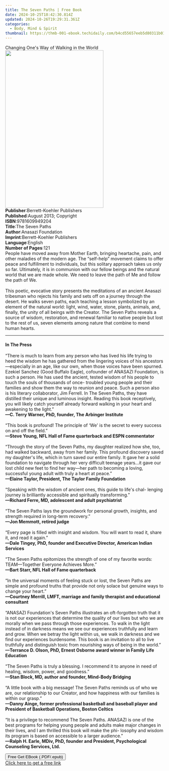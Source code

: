 ```yaml
---
title: The Seven Paths | Free Book
date: 2024-10-25T18:42:30.814Z
updated: 2024-10-26T19:29:31.361Z
categories:
  - Body, Mind & Spirit
thumbnail: https://thmb-001-ebook.techidaily.com/b4cd55657eeb5d80311b01dc418bffab1bab5a89f6bd60014b7bff2af87f4ab0.jpg
---
```

<main id="book-container">
  <div class="flex flex-col">
    <div class="book-brief flex-1 py-6 px-4 sm:p-6 md:py-10 md:px-8">
      <!-- brief-->
      <div class="book-brief-main">
        Changing One's Way of Walking in the World
      </div>
    </div>
    <div
      class="book-meta-info flex-1 grid gap-4 col-start-1 col-end-3 row-start-1 sm:mb-6 sm:grid-cols-4 lg:gap-6 lg:col-start-2 lg:row-end-6 lg:row-span-6 lg:mb-0"
    >
      <div
        class="book-meta-info-left place-content-center mt-4 p-4 text-sm leading-6 col-start-2 col-span-2 dark:text-slate-400"
      >
        <img
          class="w-full h-500 object-cover rounded-lg sm:h-255 sm:col-span-2 lg:col-span-full"
          src="https://img-001-ebook.techidaily.com/cc953c1171531840c4b847de9cb81cb56e69da4a72e532255e9693183d061df7.jpg"
          alt=""
          width="312"
          height="500"
        />
      </div>
      <div
        class="book-meta-info-right mt-2 col-start-1 row-start-2 col-span-3 self-center"
      >
        <!-- meta data  -->
        <div class="flex flex-col px-4 md:px-8">
          <div class="flex-1">
            <strong>Publisher</strong>:<span class="px-2"
              >Berrett-Koehler Publishers</span
            >
          </div>
          <div class="flex-1">
            <strong>Published</strong>:<span class="px-2"
              >August 2013; Copyright</span
            >
          </div>
          <div class="flex-1">
            <strong>ISBN</strong>:<span class="px-2">9781609949204</span>
          </div>
          <div class="flex-1">
            <strong>Title</strong>:<span class="px-2">The Seven Paths</span>
          </div>
          <div class="flex-1">
            <strong>Author</strong>:<span class="px-2">Anasazi Foundation</span>
          </div>
          <div class="flex-1">
            <strong>Imprint</strong>:<span class="px-2"
              >Berrett-Koehler Publishers</span
            >
          </div>
          <div class="flex-1">
            <strong>Language</strong>:<span class="px-2">English</span>
          </div>
          <div class="flex-1">
            <strong>Number of Pages</strong>:<span class="px-2">121</span>
          </div>
        </div>
      </div>
    </div>
    <div class="book-description flex-1 py-6 px-4 sm:p-6 md:py-10 md:px-8">
      <div class="book-description-main">
        <div accordion-content="" id="description">
          <span
            >People have moved away from Mother Earth, bringing heartache, pain,
            and other maladies of the modern age. The “self-help” movement
            claims to offer peace and fulfillment to individuals, but this
            solitary approach takes us only so far. Ultimately, it is in
            communion with our fellow beings and the natural world that we are
            made whole. We need to leave the path of Me and follow the path of
            We.<br /><br />This poetic, evocative story presents the meditations
            of an ancient Anasazi tribesman who rejects his family and sets off
            on a journey through the desert. He walks seven paths, each teaching
            a lesson symbolized by an element of the natural world: light, wind,
            water, stone, plants, animals, and, finally, the unity of all beings
            with the Creator. The Seven Paths reveals a source of wisdom,
            restoration, and renewal familiar to native people but lost to the
            rest of us, seven elements among nature that combine to mend human
            hearts.</span
          >
        </div>
      </div>
    </div>
    <div class="book-excerpts flex-1 py-6 px-4 sm:p-6 md:py-10 md:px-8">
      <!-- excerpts-->
      <div class="book-excerpts-main">
        <hr />
        <h4 class="placeholder placeholder-heading">
          <span>In The Press</span>
        </h4>
        <p>
          <span style=""
            >“There is much to learn from any person who has lived his life
            trying to heed the wisdom he has gathered from the lingering voices
            of his ancestors—especially in an age, like our own, when those
            voices have been spurned. Ezekiel Sanchez (Good Buffalo Eagle),
            cofounder of ANASAZI Foundation, is such a person. He has used the
            ancient, tested wisdom of his people to touch the souls of thousands
            of once- troubled young people and their families and show them the
            way to reunion and peace. Such a person also is his literary
            collaborator, Jim Ferrell. In The Seven Paths, they have distilled
            their unique and luminous insight. Reading this book receptively,
            you will likely catch yourself already forward walking in your heart
            and awakening to the light.”<br /></span
          ><span style="font-weight: bold"
            >—C. Terry Warner, PhD, founder, The Arbinger Institute<br /><br /></span
          ><span style=""
            >“This book is profound! The principle of ‘We' is the secret to
            every success on and off the field.”<br /></span
          ><span style="font-weight: bold"
            >—Steve Young, NFL Hall of Fame quarterback and ESPN commentator<br /><br /></span
          ><span style=""
            >“Through the story of the Seven Paths, my daughter realized how
            she, too, had walked backward, away from her family. This profound
            discovery saved my daughter's life, which in turn saved our entire
            family. It gave her a solid foundation to navigate through her very
            difficult teenage years...it gave our lost child new feet to find
            her way—her path to becoming a loving, successful young adult with
            truly a heart at peace.”<br /></span
          ><span style="font-weight: bold"
            >—Elaine Taylor, President, The Taylor Family Foundation<br /><br /></span
          ><span style=""
            >“Speaking with the wisdom of ancient ones, this guide to life's
            chal- lenging journey is brilliantly accessible and spiritually
            transforming.”<br /></span
          ><span style="font-weight: bold"
            >—Richard Ferre, MD, adolescent and adult psychiatrist<br /><br /></span
          ><span style=""
            >“The Seven Paths lays the groundwork for personal growth, insights,
            and strength required in long-term recovery.”<br /></span
          ><span style="font-weight: bold"
            >—Jon Memmott, retired judge<br /><br /></span
          ><span style=""
            >“Every page is filled with insight and wisdom. You will want to
            read it, share it, and read it again.”<br /></span
          ><span style="font-weight: bold"
            >—Dale Tingey, PhD, founder and Executive Director, American Indian
            Services<br /></span
          ><span style=""
            ><br />“The Seven Paths epitomizes the strength of one of my
            favorite words: TEAM—Together Everyone Achieves More.”<br /></span
          ><span style="font-weight: bold"
            >—Bart Starr, NFL Hall of Fame quarterback<br /><br /></span
          ><span style=""
            >“In the universal moments of feeling stuck or lost, the Seven Paths
            are simple and profound truths that provide not only solace but
            genuine ways to change your heart.”<br /></span
          ><span style="font-weight: bold"
            >—Courtney Merrill, LMFT, marriage and family therapist and
            educational consultant<br /><br /></span
          ><span style=""
            >“ANASAZI Foundation's Seven Paths illustrates an oft-forgotten
            truth that it is not our experiences that determine the quality of
            our lives but who we are morally when we pass through those
            experiences. To walk in the light instead of in darkness means we
            see our experiences truthfully and learn and grow. When we betray
            the light within us, we walk in darkness and we find our experiences
            burdensome. This book is an invitation to all to live truthfully and
            distinguish toxic from nourishing ways of being in the world.”<br /></span
          ><span style="font-weight: bold"
            >—Terrance D. Olson, PhD, Ernest Osborne award winner in Family Life
            Education<br /><br /></span
          ><span style=""
            >“The Seven Paths is truly a blessing. I recommend it to anyone in
            need of healing, wisdom, power, and goodness.”<br /></span
          ><span style="font-weight: bold"
            >—Stan Block, MD, author and founder, Mind-Body Bridging<br /><br /></span
          ><span style=""
            >“A little book with a big message! The Seven Paths reminds us of
            who we are, our relationship to our Creator, and how happiness with
            our families is within our grasp.”<br /></span
          ><span style="font-weight: bold"
            >—Danny Ainge, former professional basketball and baseball player
            and President of Basketball Operations, Boston Celtics<br /><br /></span
          ><span style=""
            >“It is a privilege to recommend The Seven Paths. ANASAZI is one of
            the best programs for helping young people and adults make major
            changes in their lives, and I am thrilled this book will make the
            phi- losophy and wisdom its program is based on accessible to a
            larger audience.”<br /></span
          ><span style="font-weight: bold"
            >—Ralph H. Earle, MDiv, PhD, founder and President, Psychological
            Counseling Services, Ltd.<br
          /></span>
        </p>
      </div>
    </div>
    <div
      class="book-about-author flex-1 py-6 px-4 sm:p-6 md:py-10 md:px-8"
    ></div>
    <div class="book-free-get flex-1 py-6 px-4 sm:p-6 md:py-10 md:px-8">
      <button
        id="btn-free-get"
        class="bg-blue-500 hover:bg-blue-700 text-white font-bold py-2 px-4 rounded"
      >
        Free Get EBook (.PDF/.epub)
      </button>
      <div id="countdown-display" class="px-2 text-lg mt-2"></div>
      <a
        id="free-link"
        class="hidden bg-blue-500 hover:bg-blue-700 text-white font-bold py-2 px-4 rounded"
        href="https://www.ebooks.com/en-us/book/209805146/the-seven-paths/anasazi-foundation/"
        target="_blank"
        >Click here to get a free link</a
      >
    </div>
    <script>
      let countdownTime = 0;
      let countdownInterval = null;
      document
        .getElementById('btn-free-get')
        .addEventListener('click', startCountdown);
      function startCountdown() {
        countdownTime = new Date().getTime() + 60000 * 3;
        countdownInterval = setInterval(updateCountdown, 1000);
        document.getElementById('btn-free-get').disabled = true;
        document
          .getElementById('btn-free-get')
          .classList.add('bg-gray-500', 'cursor-not-allowed');
      }
      function updateCountdown() {
        let currentTime = new Date().getTime();
        let timeLeft = countdownTime - currentTime;
        let secondsLeft = Math.floor(timeLeft / 1000);
        document.getElementById('countdown-display').innerHTML =
          `Remaining time: ${secondsLeft} seconds.`;
        if (secondsLeft <= 0) {
          clearInterval(countdownInterval);
          document.getElementById('btn-free-get').classList.add('hidden');
          document.getElementById('free-link').classList.remove('hidden');
          document.getElementById('countdown-display').innerHTML = '';
        }
      }
    </script>
  </div>
</main>

<ins class="adsbygoogle"
      style="display:block"
      data-ad-client="ca-pub-7571918770474297"
      data-ad-slot="8358498916"
      data-ad-format="auto"
      data-full-width-responsive="true"></ins>
    